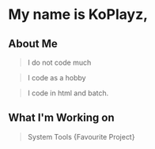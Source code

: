 # My name is KoPlayz,

## About Me
> I do not code much

> I code as a hobby

>I code in html and batch.
## What I'm Working on
> System Tools {Favourite Project}


